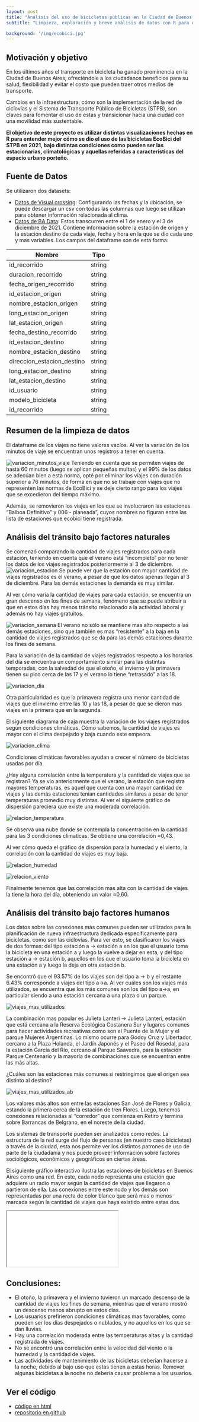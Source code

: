 ```yaml
---
layout: post
title: "Análisis del uso de bicicletas públicas en la Ciudad de Buenos Aires"
subtitle: "Limpieza, exploración y breve análisis de datos con R para entender mejor el uso de estas en 2021"

background: '/img/ecobici.jpg'
---
```


## Motivación y objetivo 
En los últimos años el transporte en bicicleta ha ganado prominencia en la Ciudad de Buenos Aires, ofreciéndole a los ciudadanos beneficios para su salud, flexibilidad y evitar el costo que pueden traer otros medios de transporte.

Cambios en la infraestructura, cómo son la implementación de la red de ciclovías y el Sistema de Transporte Público de Bicicletas (STPB), son claves para fomentar el uso de estas y transicionar hacia una ciudad con una movilidad más sustentable.

**El objetivo de este proyecto es utilizar distintas visualizaciones hechas en R para entender mejor cómo se dio el uso de las bicicletas EcoBici del STPB en 2021, bajo distintas condiciones como pueden ser las estacionarias, climatológicas y aquellas referidas a características del espacio urbano porteño.** 

    

## Fuente de Datos 
Se utilizaron dos datasets: 

 - [Datos de Visual crossing](https://www.visualcrossing.com/weather/weather-data-services):
  Configurando las fechas y la ubicación, se puede descargar un csv con todas las columnas que luego se utilizan para obtener información relacionada al clima.
 -   [Datos de BA Data](https://data.buenosaires.gob.ar/dataset/bicicletas-publicas/resource/a9095876-e584-4b0d-976c-a4600455565b):
   Estos transcurren entre el 1 de enero y el 3 de diciembre de 2021. Contiene información sobre la estación de origen y la estación destino de cada viaje, fecha y hora en la que se dio cada uno y mas variables. Los campos del dataframe son de esta forma: 

| Nombre | Tipo |
| ----------- | ----------- |
| id_recorrido | string |
| duracion_recorrido | string |
| fecha_origen_recorrido | string |
| id_estacion_origen | string |
| nombre_estacion_origen | string |
| long_estacion_origen | string |
| lat_estacion_origen | string |
| fecha_destino_recorrido | string |
| id_estacion_destino | string |
| nombre_estacion_destino | string |
| direccion_estacion_destino | string |
| long_estacion_destino | string |
| lat_estacion_destino | string |
| id_usuario | string |
| modelo_bicicleta | string |
| id_recorrido | string |

## Resumen de la limpieza de datos 
El dataframe de los viajes no tiene valores vacíos. Al ver la variación de los minutos de viaje se encuentran unos registros a tener en cuenta.  

![variacion_minutos_viaje](/img/1_variacion_minutos_viaje.png)
Teniendo en cuenta que se permiten viajes de hasta 60 minutos (luego se aplican pequeñas multas) y el 99% de los datos se adecúan bien a esta norma, opté por eliminar los viajes con duración superior a 76 minutos, de forma en que no se trabaje con viajes que no representen las normas de EcoBici y se deje cierto rango para los viajes que se excedieron del tiempo máximo. 

Además, se removieron los viajes en los que se involucraron las estaciones “Balboa Definitivo” y 006 - planeada”, cuyos nombres no figuran entre las lista de estaciones que ecobici tiene registrada.


## Análisis del tránsito bajo factores naturales 
Se comenzó comparando la cantidad de viajes registrados para cada estación, teniendo en cuenta que el verano está “incompleto” por no tener los datos de los viajes registrados posteriormente al 3 de diciembre. 
![variacion_estacion](/img/2_viajes_por_estacion.png)
Se puede ver que la estación con mayor cantidad de viajes registrados es el verano, a pesar de que los datos apenas llegan al 3 de diciembre. Para las demás estaciones la demanda es muy similar. 

Al ver cómo varía la cantidad de viajes para cada estación, se encuentra un gran descenso en los fines de semana, fenómeno que se puede atribuir a que en estos días hay menos tránsito relacionado a la actividad laboral y además no hay viajes gratuitos. 

![variacion_semana](/img/3_variacion_semana.png)
El verano no sólo se mantiene mas alto respecto a las demás estaciones, sino que también es mas “resistente” a la baja en la cantidad de viajes registrados que se da para las demás estaciones durante los fines de semana. 


Para la variación de la cantidad de viajes registrados respecto a los horarios del día se encuentra un comportamiento similar para las distintas temporadas, con la salvedad de que el otoño, el invierno y la primavera tienen su pico cerca de las 17 y el verano lo tiene “retrasado” a las 18. 

![variacion_dia](/img/5_variacion_dia.png)

Otra particularidad es que la primavera registra una menor cantidad de viajes que el invierno entre las 10 y las 18, a pesar de que se dieron mas viajes en la primera que en la segunda.

El siguiente diagrama de caja muestra la variación de los viajes registrados según condiciones climáticas. Cómo sabemos, la cantidad de viajes es mayor con el clima despejado y baja cuando este empeora. 

![variacion_clima](/img/4_variación_clima.png)

Condiciones climáticas favorables ayudan a crecer el número de bicicletas usadas por día. 

¿Hay alguna correlación entre la temperatura y la cantidad de viajes que se registran? Ya se vio anteriormente que el verano, la estación que registra mayores temperaturas, es aquel que cuenta con una mayor cantidad de viajes y las demás estaciones tenían cantidades similares a pesar de tener temperaturas promedio muy distintas. Al ver el siguiente gráfico de dispersión pareciera que existe una moderada correlación. 


![relacion_temperatura](/img/6_relacion_temperatura.png)

Se observa una nube donde se contempla la concentración en la cantidad para las 3 condiciones climaticas. Se obtiene una correlación ≈0,43.

Al ver cómo queda el gráfico de dispersión para la humedad y el viento, la correlación con la cantidad de viajes es muy baja. 

![relacion_humedad](/img/7_relacion_humedad.png)

![relacion_viento](/img/8_relacion_viento.png)


Finalmente tenemos que las correlación mas alta con la cantidad de viajes la tiene la hora del día, obteniendo un valor ≈0,60.  

## Análisis del tránsito bajo factores humanos 

Los datos sobre las conexiones más comunes pueden ser utilizados para la planificación de nueva infraestructura dedicada específicamente para bicicletas, como son las ciclovías. Para ver esto, se clasificaron los viajes de dos formas: del tipo estación a -> estación a en los que el usuario toma la bicicleta en una estación a y luego la vuelve a dejar en esta, y del tipo estación a -> estación b, aquellos en los que el usuario toma la bicicleta en una estación a y luego la deja en otra estación b. 

Se encontró que el 93.57% de los viajes son del tipo a -> b y el restante 6.43% corresponde a viajes del tipo a->a. Al ver cuáles son los viajes más utilizados, se encuentra que los más comunes son los del tipo a->a, en particular siendo a una estación cercana a una plaza o un parque. 

![viajes_mas_utilizados](/img/9_viajes_mas_utilizados.png) 

La combinación mas popular es Julieta Lanteri -> Julieta Lanteri, estación que está cercana a la Reserva Ecológica Costanera Sur y lugares comunes para hacer actividades recreativas como son el Puente de la Mujer y el parque Mujeres Argentinas. Lo mismo ocurre para Godoy Cruz y Libertador, cercano a la Plaza Holanda, el Jardín Japonés y el Paseo del Rosedal, para la estación García del Río, cercano al Parque Saavedra, para la estación Parque Centenario y la mayoría de combinaciones que se encuentran entre las más altas.  

¿Cuáles son las estaciones más comunes si restringimos que el origen sea distinto al destino? 

![viajes_mas_utilizados_ab](/img/10_viajes_mas_utilizados_ab.png)

Los valores más altos son entre las estaciones San José de Flores y Galicia, estando la primera cerca de la estación de tren Flores. Luego, tenemos conexiones relacionadas al “corredor” que comienza en Retiro y termina sobre Barrancas de Belgrano, en el noreste de la ciudad. 


Los sistemas de transporte pueden ser analizados como redes. La estructura de la red surge del flujo de personas (en nuestro caso bicicletas) a través de la ciudad, esta nos permite ver los distintos patrones de uso de parte de la ciudadanía y nos puede proveer información sobre factores sociológicos, económicos y geográficos en ciertas áreas.

El siguiente gráfico interactivo ilustra las estaciones de bicicletas en Buenos Aires como una red. En este, cada nodo representa una estación que adquiere un radio mayor según la cantidad de viajes que llegaron o partieron de ella. Las conexiones entre este nodo y los demás son representadas por una recta de color blanco que será mas o menos marcada según la cantidad de viajes que haya existido entre estas dos. 

<iframe src = "/img/mapa.html"></iframe>

## Conclusiones: 

 - El otoño, la primavera y el invierno tuvieron un marcado descenso de la cantidad de viajes los fines de semana, mientras que el verano mostró un descenso menos abrupto en estos días.
 - Los usuarios prefirieron condiciones climáticas mas favorables, como pueden ser los días despejados o nublados, y no aquellos en los que se dan lluvias.
 - Hay una correlación moderada entre las temperaturas altas y la cantidad registrada de viajes.
 - No se encontró una correlación entre la velocidad del viento o la humedad y la cantidad de viajes.
 - Las actividades de mantenimiento de las bicicletas deberían hacerse a la noche, debido al bajo uso que estas tienen a estas horas. Remover algunas bicicletas a la noche no debería causar problema a los usuarios.


## Ver el código
 - [código en html](https://ezegrenat.github.io/analisis-bicicletas-ecobici/analisis_bicicletas_2.html)
 - [repositorio en github](https://github.com/ezegrenat/analisis-bicicletas-ecobici)